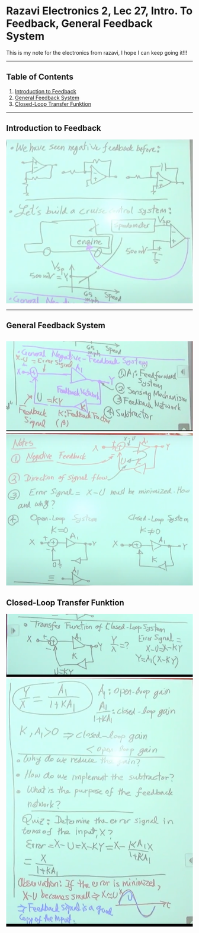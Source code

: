 
# Razavi Electronics 2, Lec 27, Intro. To Feedback, General Feedback System
This is my note for the electronics from razavi, I hope I can keep going it!!!

---

## Table of Contents
1. [Introduction to Feedback](#introduction-to-feedback)
2. [General Feedback System](#general-feedback-system)
3. [Closed-Loop Transfer Funktion](#closed-loop-transfer-funktion)



 

---
## Introduction to Feedback
![](/images/FeedbackSys.png)


---
## General Feedback System
![](/images/GeneralFeedBackSys.png)
![](/images/NoteFeedBackSys.png)
---
## Closed-Loop Transfer Funktion
![](/images/CloseLoopTransfer1.png)
![](/images/closeLoopTransfer.png)

